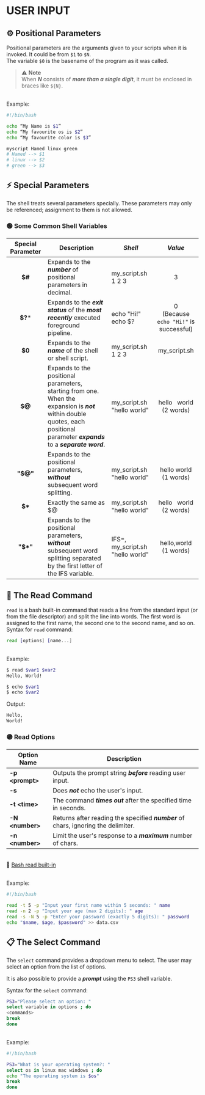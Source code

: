 # USER INPUT

## ⚙️ Positional Parameters
Positional parameters  are the arguments given to your scripts when it is invoked. It could be from `$1` to `$N`.
<br>The variable `$0` is the basename of the program as it was called.

> :warning: <b>Note</b>
> <br>When ***N*** consists of ***more than a single digit***, it must be enclosed in braces like `${N}`.

<br>Example:
```bash
#!/bin/bash

echo “My Name is $1”
echo “My favourite os is $2”
echo “My favourite color is $3”
```

```bash
myscript Hamed linux green
# Hamed --> $1
# linux --> $2
# green --> $3
```

## :zap: Special Parameters
The shell treats several parameters specially. These parameters may only be referenced; assignment to them is not allowed.

### :green_circle: Some Common Shell Variables

| **Special Parameter** 	| **Description**                                                                                                                                                                 	| ***Shell***                      	|                 ***Value***                	|
|:---------------------:	|----------------------------------------------------------------------------------------------------------------------------------------------------------------------------------	|----------------------------------	|:------------------------------------------:	|
|         **$#**        	| Expands to the ***number*** of positional parameters in decimal.                                                                                                                 	| my_script.sh 1 2 3               	|                      3                     	|
|        **$?***        	| Expands to the ***exit status*** of the ***most recently*** executed foreground pipeline.                                                                                        	| echo "Hi!" echo $?               	| 0 <br>(Because `echo "Hi!"` is successful) 	|
|         **$0**        	| Expands to the ***name*** of the shell or shell script.                                                                                                                          	| my_script.sh 1 2 3               	|                my_script.sh                	|
|         **$@**        	| Expands to the positional parameters, starting from one. When the expansion is ***not*** within double quotes, each positional parameter ***expands*** to a ***separate word***. 	| my_script.sh "hello world"       	|          hello &nbsp; world <br>(2 words)         	|
|        **"$@"**       	| Expands to the positional parameters, ***without*** subsequent word splitting.                                                                                                   	| my_script.sh "hello world"       	|         hello world <br> (1 words)         	|
|        **$\***        	| Exactly the same as $@                                                                                                                                                           	| my_script.sh "hello world"       	|         hello &nbsp; world <br> (2 words)         	|
|       **"$\*"**       	| Expands to the positional parameters, ***without*** subsequent word splitting separated by the first letter of the IFS variable.                                                 	| IFS=, my_script.sh "hello world" 	|         hello,world <br> (1 words)         	|

## :memo: The Read Command
`read` is a bash built-in command that reads a line from the standard input (or from the file descriptor) and split the line into words. The first word is assigned to the first name, the second one to the second name, and so on.
<br>Syntax for `read` command:

```bash
read [options] [name...]
```

<br>Example:
```bash
$ read $var1 $var2
Hello, World!
```

```bash
$ echo $var1
$ echo $var2
```
Output:
```bash 
Hello,
World!
```

### :purple_circle: Read Options

| **Option Name** 	| **Description**                                                                       	|
|-------------------	|---------------------------------------------------------------------------------------	|
| **-p \<prompt\>**          	| Outputs the prompt string ***before*** reading user input.                                      	|
| **-s**          	| 	Does ***not*** echo the user's input. 	|
| **-t \<time\>**          	| The command ***times out*** after the specified time in seconds.                                                           	|
| **-N \<number\>**      	| 	Returns after reading the specified ***number*** of chars, ignoring the delimiter.                                                  	|
| **-n \<number\>**      	| 	Limit the user's response to a ***maximum*** number of chars.                                                	|

<br>:link: [Bash read built-in](https://linuxize.com/post/bash-read/)


<br>Example:
```bash
#!/bin/bash

read -t 5 -p "Input your first name within 5 seconds: " name
read -n 2 -p "Input your age (max 2 digits): " age
read -s -N 5 -p "Enter your password (exactly 5 digits): " password
echo "$name, $age, $password" >> data.csv
```

## 📋 The Select Command
The `select` command provides a dropdown
menu to select. The user may select an option from
the list of options.

It is also possible to provide a ***prompt*** using the
`PS3` shell variable.

Syntax for the `select` command:
```bash
PS3="Please select an option: "
select variable in options ; do
<commands>
break
done
```
<br>Example:
```bash
#!/bin/bash

PS3="What is your operating system?: "
select os in linux mac windows ; do
echo "The operating system is $os"
break
done
```
